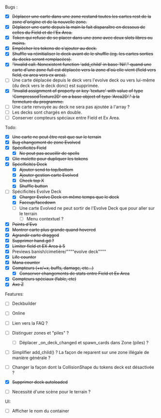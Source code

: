 Bugs :
- [x] ~~Déplacer une carte dans une zone restand toutes les cartes rest de la zone d'origine et de la nouvelle zone.~~
- [x] ~~Déplacer une carte depuis la main la fait disparaître en dessous de celles du Field et de l'Ex Area.~~
- [x] ~~Token qui refuse de se placer dans une zone avec deux slots libres ou moins.~~
- [x] ~~Empêcher les tokens de s'ajouter au deck.~~
- [x] ~~Shuffle va réinitialiser le deck avant de le shuffle (eg. les cartes sorties du decks seront remplacées).~~
- [x] ~~"Invalid call. Nonexistent function 'add_child' in base 'Nil'." quand une carte d'une zone full est déplacée vers la zone d'où elle vient (field vers field, ex area vers ex area).~~
- [ ] Une carte déplacée depuis le deck vers l'evolve deck ou vers lui-même (du deck vers le deck donc) est supprimée.
- [x] ~~"Invalid assignment of property or key 'texture' with value of type 'CompressedTexture2D' on a base object of type 'Area2D'." à la fermeture du programme.~~
- [ ] Une carte renvoyée au deck ne sera pas ajoutée à l'array ?
- [ ] Les decks sont chargés en double.
- [ ] Conserver compteurs spéciaux entre Field et Ex Area.

Todo:
- [x] ~~Une carte ne peut être rest que sur le terrain~~
- [x] ~~Bug changement de zone Evolved~~
- [x] ~~Spécificités Field~~
	- [x] ~~Ne peut pas acueillir de spells~~
- [x] ~~Clic molette pour dupliquer les tokens~~
- [x] ~~Spécificités Deck~~
	- [x] ~~Ajouter send to top/bottom~~
	- [x] ~~Ajouter gestion carte Evolved~~
	- [x] ~~Check top X~~
 	- [x] ~~Shuffle button~~
- [ ] Spécificités Evolve Deck
	- [x] ~~Charger Evolve Deck en même temps que le deck~~
	- [x] ~~Faceup/facedown~~
	- [ ] Une carte Evolved ne peut sortir de l'Evolve Deck que pour aller sur le terrain
		- [ ] Menu contextuel ? 	
- [x] ~~Points d'Evo~~
- [x] ~~Montrer carte plus grande quand hovered~~
- [x] ~~Agrandir carte dragged~~
- [x] ~~Supprimer hand.gd ?~~
- [x] ~~Limiter field et EX Area à 5~~
- [x] Previews banish/cimetière/""""evolve deck""""
- [x] ~~Life counter~~
- [x] ~~Mana counter~~
- [x] ~~Compteurs (+x/+x, buffs, damage, etc...)~~
	- [x] ~~Conserver changements de stats entre Field et Ex Area~~
- [x] ~~Compteurs spéciaux (fable, etc)~~
- [x] ~~Axe Z~~

Features:
- [ ] Deckbuilder
- [ ] Online
- [ ] Lien vers la FAQ ?
- [ ] Distinguer zones et "piles" ?
	- [ ] Déplacer _on_deck_changed et spawn_cards dans Zone (piles) ?
- [ ] Simplifier add_child() ? La façon de reparent sur une zone illégale de manière générale ?
- [ ] Changer la façon dont la CollisionShape du tokens deck est désactivée ?
- [x] ~~Supprimer deck autoloaded~~
- [ ] Necessité d'une scène pour le terrain ? 


UI:
- [ ] Afficher le nom du container

